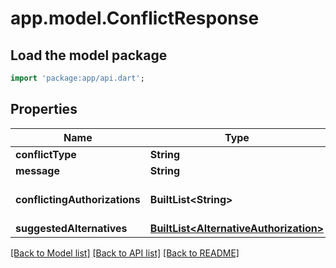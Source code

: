 # app.model.ConflictResponse

## Load the model package
```dart
import 'package:app/api.dart';
```

## Properties
Name | Type | Description | Notes
------------ | ------------- | ------------- | -------------
**conflictType** | **String** |  | 
**message** | **String** |  | 
**conflictingAuthorizations** | **BuiltList&lt;String&gt;** | IDs of conflicting authorizations | [optional] 
**suggestedAlternatives** | [**BuiltList&lt;AlternativeAuthorization&gt;**](AlternativeAuthorization.md) |  | [optional] 

[[Back to Model list]](../README.md#documentation-for-models) [[Back to API list]](../README.md#documentation-for-api-endpoints) [[Back to README]](../README.md)


